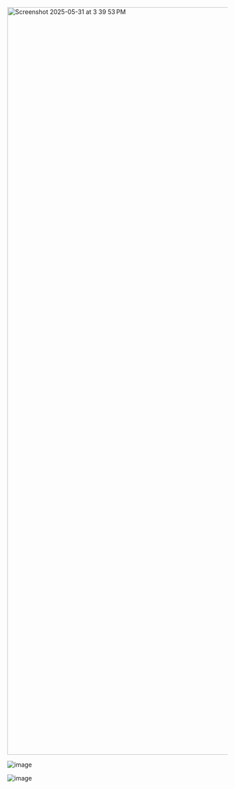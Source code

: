 <img width="1710" alt="Screenshot 2025-05-31 at 3 39 53 PM" src="https://github.com/user-attachments/assets/1a37f5ca-0927-424a-a7e9-f48cadb931e2" />

![image](https://github.com/user-attachments/assets/76cd13e5-6de5-4e00-a02d-edadc86a9870)

![image](https://github.com/user-attachments/assets/c326e6c5-ebed-4d39-9869-24e83fc96c1f)
